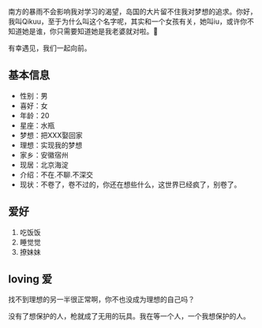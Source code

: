   南方的暴雨不会影响我对学习的渴望，岛国的大片留不住我对梦想的追求。你好，我叫Qikuu，至于为什么叫这个名字呢，其实和一个女孩有关，她叫iu，或许你不知道她是谁，你只需要知道她是我老婆就对啦。🙉
  
  有幸遇见，我们一起向前。
## 基本信息
* 性别：男
* 喜好：女
* 年龄：20
* 星座：水瓶
* 梦想：把XXX娶回家
* 理想：实现我的梦想
* 家乡：安徽宿州
* 现居：北京海淀
* 介绍：不在.不聊.不深交
* 现状：不卷了，卷不过的，你还在想些什么，这世界已经疯了，别卷了。

## 爱好
  1. 吃饭饭
  2. 睡觉觉
  3. 撩妹妹

## loving 爱
  找不到理想的另一半很正常啊，你不也没成为理想的自己吗？
  
  没有了想保护的人，枪就成了无用的玩具。我在等一个人，一个我想保护的人。  
